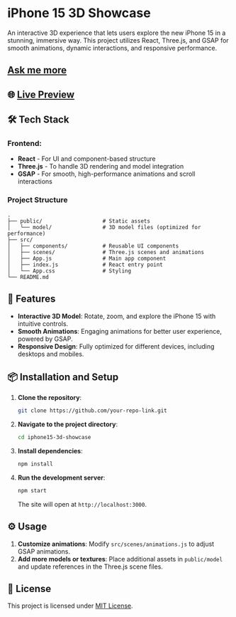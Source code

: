 # iPhone 15 3D Showcase

An interactive 3D experience that lets users explore the new iPhone 15 in a stunning, immersive way. This project utilizes React, Three.js, and GSAP for smooth animations, dynamic interactions, and responsive performance. 

## [Ask me more](https://www.linkedin.com/in/rohith-venkatakrishnan-059756195/)

## 🌐 [Live Preview](https://iphone-doc.vercel.app/) 

## 🛠️ Tech Stack

### Frontend:
- **React** - For UI and component-based structure
- **Three.js** - To handle 3D rendering and model integration
- **GSAP** - For smooth, high-performance animations and scroll interactions

### Project Structure
```
.
├── public/                   # Static assets
│   └── model/                # 3D model files (optimized for performance)
├── src/
│   ├── components/           # Reusable UI components
│   ├── scenes/               # Three.js scenes and animations
│   ├── App.js                # Main app component
│   ├── index.js              # React entry point
│   └── App.css               # Styling
└── README.md
```

## 🚀 Features
- **Interactive 3D Model**: Rotate, zoom, and explore the iPhone 15 with intuitive controls.
- **Smooth Animations**: Engaging animations for better user experience, powered by GSAP.
- **Responsive Design**: Fully optimized for different devices, including desktops and mobiles.

## 📦 Installation and Setup

1. **Clone the repository**:
   ```bash
   git clone https://github.com/your-repo-link.git
   ```
2. **Navigate to the project directory**:
   ```bash
   cd iphone15-3d-showcase
   ```
3. **Install dependencies**:
   ```bash
   npm install
   ```
4. **Run the development server**:
   ```bash
   npm start
   ```
   The site will open at `http://localhost:3000`.

## ⚙️ Usage

1. **Customize animations**: Modify `src/scenes/animations.js` to adjust GSAP animations.
2. **Add more models or textures**: Place additional assets in `public/model` and update references in the Three.js scene files.


## 📝 License
This project is licensed under [MIT License](LICENSE).

